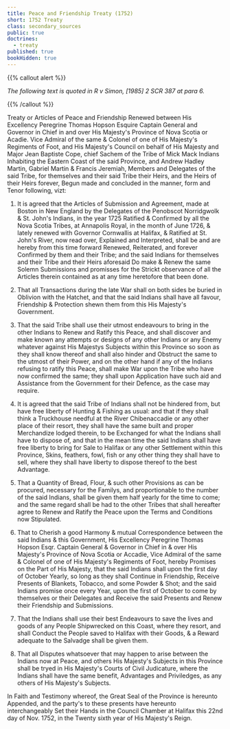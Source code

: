 ```yaml
---
title: Peace and Friendship Treaty (1752)
short: 1752 Treaty
class: secondary_sources
public: true
doctrines:
  - treaty
published: true
bookHidden: true
---
```



{{% callout alert %}}

*The following text is quoted in R v Simon, [1985] 2 SCR 387 at para 6.*

{{% /callout %}}

Treaty or Articles of Peace and Friendship Renewed between His Excellency Peregrine Thomas Hopson Esquire Captain General and Governor in Chief in and over His Majesty's Province of Nova Scotia or Acadie. Vice Admiral of the same & Colonel of one of His Majesty's Regiments of Foot, and His Majesty's Council on behalf of His Majesty and Major Jean Baptiste Cope, chief Sachem of the Tribe of Mick Mack Indians Inhabiting the Eastern Coast of the said Province, and Andrew Hadley Martin, Gabriel Martin & Francis Jeremiah, Members and Delegates of the said Tribe, for themselves and their said Tribe their Heirs, and the Heirs of their Heirs forever, Begun made and concluded in the manner, form and Tenor following, vizt:

1. It is agreed that the Articles of Submission and Agreement, made at Boston in New England by the Delegates of the Penobscot Norridgwolk & St. John's Indians, in the year 1725 Ratified & Confirmed by all the Nova Scotia Tribes, at Annapolis Royal, in the month of June 1726, & lately renewed with Governor Cornwallis at Halifax, & Ratified at St. John's River, now read over, Explained and Interpreted, shall be and are hereby from this time forward Renewed, Reiterated, and forever Confirmed by them and their Tribe; and the said Indians for themselves and their Tribe and their Heirs aforesaid Do make & Renew the same Solemn Submissions and promisses for the Strickt observance of all the Articles therein contained as at any time heretofore that been done.

2. That all Transactions during the late War shall on both sides be buried in Oblivion with the Hatchet, and that the said Indians shall have all favour, Friendship & Protection shewn them from this His Majesty's Government.

3. That the said Tribe shall use their utmost endeavours to bring in the other Indians to Renew and Ratify this Peace, and shall discover and make known any attempts or designs of any other Indians or any Enemy whatever against His Majestys Subjects within this Province so soon as they shall know thereof and shall also hinder and Obstruct the same to the utmost of their Power, and on the other hand if any of the Indians refusing to ratify this Peace, shall make War upon the Tribe who have now confirmed the same; they shall upon Application have such aid and Assistance from the Government for their Defence, as the case may require.

4. It is agreed that the said Tribe of Indians shall not be hindered from, but have free liberty of Hunting & Fishing as usual: and that if they shall think a Truckhouse needful at the River Chibenaccadie or any other place of their resort, they shall have the same built and proper Merchandize lodged therein, to be Exchanged for what the Indians shall have to dispose of, and that in the mean time the said Indians shall have free liberty to bring for Sale to Halifax or any other Settlement within this Province, Skins, feathers, fowl, fish or any other thing they shall have to sell, where they shall have liberty to dispose thereof to the best Advantage.

5. That a Quantity of Bread, Flour, & such other Provisions as can be procured, necessary for the Familys, and proportionable to the number of the said Indians, shall be given them half yearly for the time to come; and the same regard shall be had to the other Tribes that shall hereafter agree to Renew and Ratify the Peace upon the Terms and Conditions now Stipulated.

6. That to Cherish a good Harmony & mutual Correspondence between the said Indians & this Government, His Excellency Peregrine Thomas Hopson Esqr. Captain General & Governor in Chief in & over His Majesty's Province of Nova Scotia or Accadie, Vice Admiral of the same & Colonel of one of His Majesty's Regiments of Foot, hereby Promises on the Part of His Majesty, that the said Indians shall upon the first day of October Yearly, so long as they shall Continue in Friendship, Receive Presents of Blankets, Tobacco, and some Powder & Shot; and the said Indians promise once every Year, upon the first of October to come by themselves or their Delegates and Receive the said Presents and Renew their Friendship and Submissions.

7. That the Indians shall use their best Endeavours to save the lives and goods of any People Shipwrecked on this Coast, where they resort, and shall Conduct the People saved to Halifax with their Goods, & a Reward adequate to the Salvadge shall be given them.

8. That all Disputes whatsoever that may happen to arise between the Indians now at Peace, and others His Majesty's Subjects in this Province shall be tryed in His Majesty's Courts of Civil Judicature, where the Indians shall have the same benefit, Advantages and Priviledges, as any others of His Majesty's Subjects.

In Faith and Testimony whereof, the Great Seal of the Province is hereunto Appended, and the party's to these presents have hereunto interchangeably Set their Hands in the Council Chamber at Halifax this 22nd day of Nov. 1752, in the Twenty sixth year of His Majesty's Reign.
